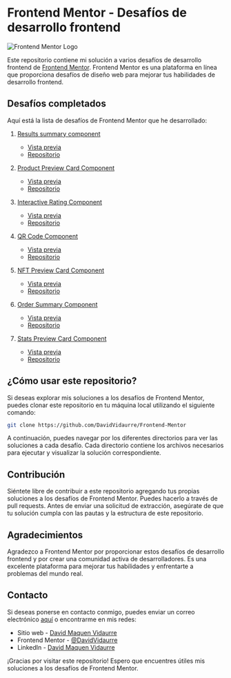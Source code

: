 # Frontend Mentor - Desafíos de desarrollo frontend

![Frontend Mentor Logo](https://www.frontendmentor.io/static/images/logo-desktop.svg)

Este repositorio contiene mi solución a varios desafíos de desarrollo frontend de [Frontend Mentor](https://www.frontendmentor.io/). Frontend Mentor es una plataforma en línea que proporciona desafíos de diseño web para mejorar tus habilidades de desarrollo frontend.

## Desafíos completados

Aquí está la lista de desafíos de Frontend Mentor que he desarrollado:

1. [Results summary component](https://www.frontendmentor.io/challenges/huddle-landing-page-with-a-single-introductory-section-B_2Wvxgi0)
   - [Vista previa](https://clever-otter-0fad78.netlify.app/)
   - [Repositorio](projects/1.results-summary-component-main)

2. [Product Preview Card Component](https://www.frontendmentor.io/challenges/product-preview-card-component-GO7UmttRfa)
   - [Vista previa](https://64866208c8f2a66daa2a16c5--guileless-griffin-b1caab.netlify.app/)
   - [Repositorio](projects/2.product-preview-card-component-main)

3. [Interactive Rating Component](https://www.frontendmentor.io/challenges/interactive-rating-component-koxpeBUmI)
   - [Vista previa](https://6488d9b912e09b26c0d5567f--moonlit-salmiakki-87695f.netlify.app/)
   - [Repositorio](projects/3.interactive-rating-component-main)

4. [QR Code Component](https://www.frontendmentor.io/challenges/qr-code-component-iux_sIO_H)
   - [Vista previa](https://6488eb7be95347307d40d683--sage-bavarois-ff3d1d.netlify.app/)
   - [Repositorio](projects/4.qr-code-component-main)

5. [NFT Preview Card Component](https://www.frontendmentor.io/challenges/nft-preview-card-component-SbdUL_w0U)
   - [Vista previa](https://648936543b80f45686a59aa9--kaleidoscopic-duckanoo-6d6e50.netlify.app/)
   - [Repositorio](projects/5.nft-preview-card-component-main)

6. [Order Summary Component](https://www.frontendmentor.io/challenges/order-summary-component-QlPmajDUj)
   - [Vista previa](https://648bc5c08b3186182d8e910c--fancy-donut-3d1630.netlify.app/)
   - [Repositorio](projects/6.order-summary-component-main)

7. [Stats Preview Card Component](https://www.frontendmentor.io/challenges/stats-preview-card-component-8JqbgoU62)
   - [Vista previa](https://648cba8c3722940b77c6376f--sparkling-conkies-3f86fb.netlify.app/)
   - [Repositorio](projects/7.stats-preview-card-component-main)

## ¿Cómo usar este repositorio?

Si deseas explorar mis soluciones a los desafíos de Frontend Mentor, puedes clonar este repositorio en tu máquina local utilizando el siguiente comando:

```bash
git clone https://github.com/DavidVidaurre/Frontend-Mentor
```

A continuación, puedes navegar por los diferentes directorios para ver las soluciones a cada desafío. Cada directorio contiene los archivos necesarios para ejecutar y visualizar la solución correspondiente.

## Contribución

Siéntete libre de contribuir a este repositorio agregando tus propias soluciones a los desafíos de Frontend Mentor. Puedes hacerlo a través de pull requests. Antes de enviar una solicitud de extracción, asegúrate de que tu solución cumpla con las pautas y la estructura de este repositorio.

## Agradecimientos

Agradezco a Frontend Mentor por proporcionar estos desafíos de desarrollo frontend y por crear una comunidad activa de desarrolladores. Es una excelente plataforma para mejorar tus habilidades y enfrentarte a problemas del mundo real.

## Contacto

Si deseas ponerse en contacto conmigo, puedes enviar un correo electrónico [aquí](mailto:luisdavidjuniormaquenvidaurre@gmail.com) o encontrarme en mis redes:
- Sitio web - [David Maquen Vidaurre](https://david-vidaurre-portafolio.netlify.app/)
- Frontend Mentor - [@DavidVidaurre](https://www.frontendmentor.io/profile/DavidVidaurre)
- LinkedIn - [David Maquen Vidaurre](https://www.linkedin.com/in/luis-david-junior-maquen-vidaurre-b91986217/)

¡Gracias por visitar este repositorio! Espero que encuentres útiles mis soluciones a los desafíos de Frontend Mentor.

